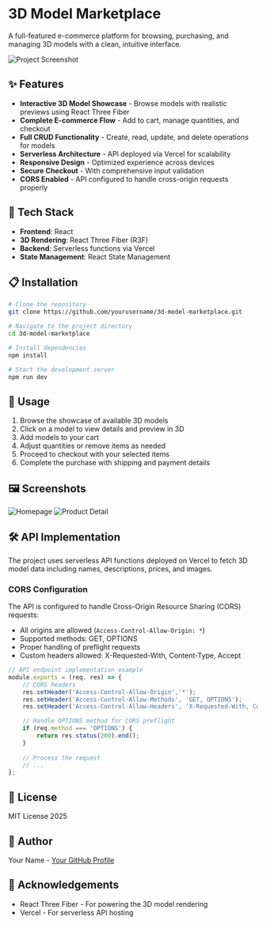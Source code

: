 # 3D Model Marketplace

A full-featured e-commerce platform for browsing, purchasing, and managing 3D models with a clean, intuitive interface.

![Project Screenshot](https://via.placeholder.com/800x400?text=3D+Model+Marketplace+Screenshot)

## ✨ Features

- **Interactive 3D Model Showcase** - Browse models with realistic previews using React Three Fiber
- **Complete E-commerce Flow** - Add to cart, manage quantities, and checkout
- **Full CRUD Functionality** - Create, read, update, and delete operations for models
- **Serverless Architecture** - API deployed via Vercel for scalability
- **Responsive Design** - Optimized experience across devices
- **Secure Checkout** - With comprehensive input validation
- **CORS Enabled** - API configured to handle cross-origin requests properly

## 🚀 Tech Stack

- **Frontend**: React
- **3D Rendering**: React Three Fiber (R3F)
- **Backend**: Serverless functions via Vercel
- **State Management**: React State Management

## 📋 Installation

```bash
# Clone the repository
git clone https://github.com/yourusername/3d-model-marketplace.git

# Navigate to the project directory
cd 3d-model-marketplace

# Install dependencies
npm install

# Start the development server
npm run dev
```

## 📱 Usage

1. Browse the showcase of available 3D models
2. Click on a model to view details and preview in 3D
3. Add models to your cart
4. Adjust quantities or remove items as needed
5. Proceed to checkout with your selected items
6. Complete the purchase with shipping and payment details

## 🖼️ Screenshots

![Homepage](https://via.placeholder.com/400x200?text=Homepage)
![Product Detail](https://via.placeholder.com/400x200?text=Product+Detail)


## 🛠️ API Implementation

The project uses serverless API functions deployed on Vercel to fetch 3D model data including names, descriptions, prices, and images.

### CORS Configuration

The API is configured to handle Cross-Origin Resource Sharing (CORS) requests:
- All origins are allowed (`Access-Control-Allow-Origin: *`)
- Supported methods: GET, OPTIONS
- Proper handling of preflight requests
- Custom headers allowed: X-Requested-With, Content-Type, Accept

```javascript
// API endpoint implementation example
module.exports = (req, res) => {
    // CORS headers
    res.setHeader('Access-Control-Allow-Origin','*');
    res.setHeader('Access-Control-Allow-Methods', 'GET, OPTIONS');
    res.setHeader('Access-Control-Allow-Headers', 'X-Requested-With, Content-Type, Accept');

    // Handle OPTIONS method for CORS preflight
    if (req.method === 'OPTIONS') {
        return res.status(200).end();
    }
    
    // Process the request
    // ...
};
```

## 📄 License

MIT License 2025

## 👤 Author

Your Name - [Your GitHub Profile](https://github.com/rohan-27p)

## 🙏 Acknowledgements

- React Three Fiber - For powering the 3D model rendering
- Vercel - For serverless API hosting
